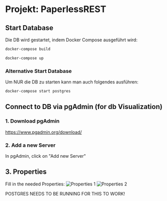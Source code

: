 # Projekt: PaperlessREST

## Start Database
Die DB wird gestartet, indem Docker Compose ausgeführt wird:

```bash
docker-compose build
```

```bash
docker-compose up
```

### Alternative Start Database
Um NUR die DB zu starten kann man auch folgendes ausführen:
```bash
docker-compose start postgres
```

## Connect to DB via pgAdmin (for db Visualization)
### 1. Download pgAdmin
https://www.pgadmin.org/download/

### 2. Add a new Server
In pgAdmin, click on "Add new Server"

## 3. Properties
Fill in the needed Properties:
![Properties 1](pgAdmin_Connection-Properties.png.png)
![Properties 2](pgAdmin_Connection-Properties2.png.png)

POSTGRES NEEDS TO BE RUNNING FOR THIS TO WORK!
